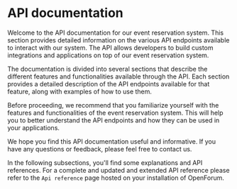 # API documentation

Welcome to the API documentation for our event reservation system. This section provides detailed information on the various API endpoints available to interact with our system. The API allows developers to build custom integrations and applications on top of our event reservation system.

The documentation is divided into several sections that describe the different features and functionalities available through the API. Each section provides a detailed description of the API endpoints available for that feature, along with examples of how to use them.

Before proceeding, we recommend that you familiarize yourself with the features and functionalities of the event reservation system. This will help you to better understand the API endpoints and how they can be used in your applications.

We hope you find this API documentation useful and informative. If you have any questions or feedback, please feel free to contact us.

In the following subsections, you'll find some explanations and API references. For a complete and updated and extended API reference please refer to the `Api reference` page hosted on your installation of OpenForum.
